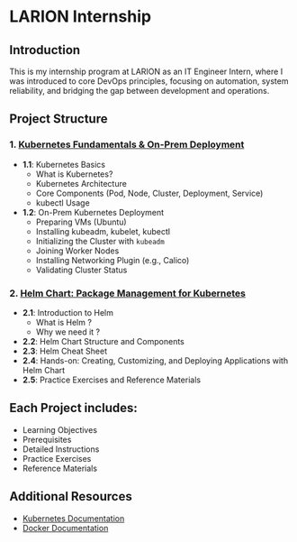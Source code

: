 # LARION Internship

## Introduction
This is my internship program at LARION as an IT Engineer Intern, where I was introduced to core DevOps principles, focusing on automation, system reliability, and bridging the gap between development and operations.

## Project Structure

### 1. [Kubernetes Fundamentals & On-Prem Deployment](Project01/README.md)
- **1.1**: Kubernetes Basics
  - What is Kubernetes?
  - Kubernetes Architecture
  - Core Components (Pod, Node, Cluster, Deployment, Service)
  - kubectl Usage
- **1.2**: On-Prem Kubernetes Deployment
  - Preparing VMs (Ubuntu)
  - Installing kubeadm, kubelet, kubectl
  - Initializing the Cluster with `kubeadm`
  - Joining Worker Nodes
  - Installing Networking Plugin (e.g., Calico)
  - Validating Cluster Status

### 2. [Helm Chart: Package Management for Kubernetes](Project02/README.md)
- **2.1**: Introduction to Helm 
  - What is Helm ?  
  - Why we need it ?  
- **2.2**: Helm Chart Structure and Components
- **2.3**: Helm Cheat Sheet  
- **2.4**: Hands-on: Creating, Customizing, and Deploying Applications with Helm Chart  
- **2.5**: Practice Exercises and Reference Materials 

## Each Project includes:
 - Learning Objectives
 - Prerequisites
 - Detailed Instructions
 - Practice Exercises
 - Reference Materials

## Additional Resources
- [Kubernetes Documentation](https://kubernetes.io/docs/)
- [Docker Documentation](https://docs.docker.com/)
